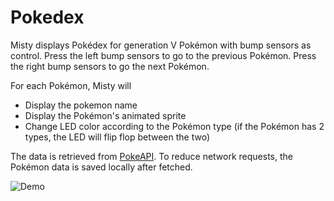 # Pokedex

Misty displays Pokédex for generation V Pokémon with bump sensors as control. Press the left bump sensors to go to the previous Pokémon. Press the right bump sensors to go the next Pokémon.

For each Pokémon, Misty will

- Display the pokemon name
- Display the Pokémon's animated sprite
- Change LED color according to the Pokémon type (if the Pokémon has 2 types, the LED will flip flop between the two)

The data is retrieved from [PokeAPI](https://pokeapi.co/). To reduce network requests, the Pokémon data is saved locally after fetched.

![Demo](Pokedex.gif)

